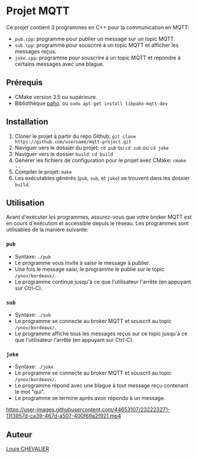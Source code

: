 





  # Projet MQTT

Ce projet contient 3 programmes en C++ pour la communication en MQTT: 

- `pub.cpp`: programme pour publier un message sur un topic MQTT.
- `sub.cpp`: programme pour souscrire à un topic MQTT et afficher les messages reçus.
- `joke.cpp`: programme pour souscrire à un topic MQTT et répondre à certains messages avec une blague.

## Prérequis

- CMake version 3.5 ou supérieure.
- Bibliothèque [paho](https://github.com/eclipse/paho.mqtt.cpp). ou `sudo apt-get install libpaho-mqtt-dev`

## Installation

1. Cloner le projet à partir du repo Github: `git clone https://github.com/username/mqtt-project.git`
2. Naviguer vers le dossier du projet: `cd pub` ou `cd sub` ou `cd joke` 
3. Naviguer vers le dossier `build`: `cd build`
4. Générer les fichiers de configuration pour le projet avec CMake: `cmake ..`
5. Compiler le projet: `make`
6. Les exécutables générés (`pub`, `sub`, et `joke`) se trouvent dans les dossier `build`.

## Utilisation

Avant d'exécuter les programmes, assurez-vous que votre broker MQTT est en cours d'exécution et accessible depuis le réseau. Les programmes sont utilisables de la manière suivante:

### `pub`

- Syntaxe: `./pub`
- Le programme vous invite à saisir le message à publier.
- Une fois le message saisi, le programme le publie sur le topic `/ynov/bordeaux/`.
- Le programme continue jusqu'à ce que l'utilisateur l'arrête (en appuyant sur Ctrl-C).

### `sub`

- Syntaxe: `./sub`
- Le programme se connecte au broker MQTT et souscrit au topic `/ynov/bordeaux/`.
- Le programme affiche tous les messages reçus sur ce topic jusqu'à ce que l'utilisateur l'arrête (en appuyant sur Ctrl-C).

### `joke`

- Syntaxe: `./joke`
- Le programme se connecte au broker MQTT et souscrit au topic `/ynov/bordeaux/`.
- Le programme répond avec une blague à tout message reçu contenant le mot "qui".
- Le programme se termine après avoir répondu à un message.

https://user-images.githubusercontent.com/44653107/232223271-11f3957d-ca39-467d-a507-400f69a2f921.mp4

## Auteur

[Louis CHEVALIER](https://github.com/ChevalierLouis)

